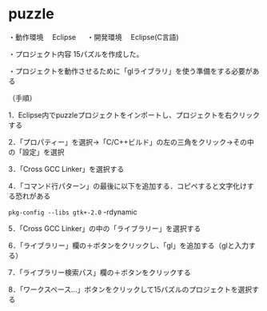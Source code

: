 # puzzle

・動作環境 　Eclipse 　 ・開発環境 　Eclipse(C言語)


・プロジェクト内容 15パズルを作成した。


・プロジェクトを動作させるために「glライブラリ」を使う準備をする必要がある

（手順）

1．Eclipse内でpuzzleプロジェクトをインポートし、プロジェクトを右クリックする

2．「プロパティー」を選択→「C/C++ビルド」の左の三角をクリック→その中の「設定」を選択

3．「Cross GCC Linker」を選択する

4．「コマンド行パターン」の最後に以下を追加する．コピペすると文字化けする恐れがある

  ``pkg-config --libs gtk+-2.0`` -rdynamic

5．「Cross GCC Linker」の中の「ライブラリー」を選択する

6．「ライブラリー」欄の＋ボタンをクリックし、「gl」を追加する（glと入力する）

7．「ライブラリー検索パス」欄の＋ボタンをクリックする

8．「ワークスペース...」ボタンをクリックして15パズルのプロジェクトを選択する
